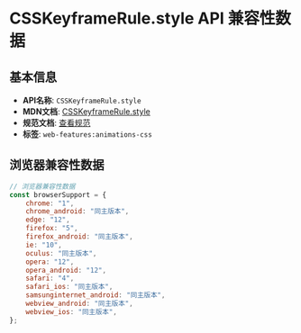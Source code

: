 # CSSKeyframeRule.style API 兼容性数据

## 基本信息

- **API名称**: `CSSKeyframeRule.style`
- **MDN文档**: [CSSKeyframeRule.style](https://developer.mozilla.org/docs/Web/API/CSSKeyframeRule/style)
- **规范文档**: [查看规范](https://drafts.csswg.org/css-animations/#dom-csskeyframerule-style)
- **标签**: `web-features:animations-css`

## 浏览器兼容性数据

```javascript
// 浏览器兼容性数据
const browserSupport = {
    chrome: "1",
    chrome_android: "同主版本",
    edge: "12",
    firefox: "5",
    firefox_android: "同主版本",
    ie: "10",
    oculus: "同主版本",
    opera: "12",
    opera_android: "12",
    safari: "4",
    safari_ios: "同主版本",
    samsunginternet_android: "同主版本",
    webview_android: "同主版本",
    webview_ios: "同主版本",
};

```

